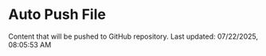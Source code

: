 # Auto Push File

Content that will be pushed to GitHub repository.
Last updated: 07/22/2025, 08:05:53 AM